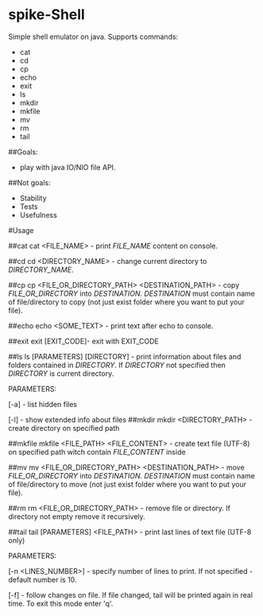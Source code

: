 # spike-Shell

Simple shell emulator on java.
Supports commands:
- cat
- cd
- cp
- echo
- exit
- ls 
- mkdir
- mkfile
- mv
- rm
- tail

##Goals:
- play with java IO/NIO file API.

##Not goals:
- Stability
- Tests
- Usefulness
 
#Usage

##cat
cat \<FILE_NAME\> - print _FILE_NAME_ content on console.

##cd
cd \<DIRECTORY_NAME\> - change current directory to _DIRECTORY_NAME_.

##cp
cp \<FILE_OR_DIRECTORY_PATH\>  \<DESTINATION_PATH\> - copy _FILE_OR_DIRECTORY_ into _DESTINATION_. _DESTINATION_ must contain name of file/directory to copy (not just exist folder where you want to put your file).

##echo
echo \<SOME_TEXT\> - print text after echo to console.

##exit
exit [EXIT_CODE]- exit with EXIT_CODE

##ls
ls [PARAMETERS] [DIRECTORY] - print information about files and folders contained in _DIRECTORY_. If _DIRECTORY_ not specified then _DIRECTORY_ is current directory.

PARAMETERS:

[-a] - list hidden files

[-l] - show extended info about files
##mkdir
mkdir \<DIRECTORY_PATH\> - create directory on specified path

##mkfile
mkfile \<FILE_PATH\> \<FILE_CONTENT\> - create text file (UTF-8) on specified path witch contain _FILE_CONTENT_ inside

##mv 
mv \<FILE_OR_DIRECTORY_PATH\>  \<DESTINATION_PATH\> - move _FILE_OR_DIRECTORY_ into _DESTINATION_. _DESTINATION_ must contain name of file/directory to move (not just exist folder where you want to put your file).

##rm
rm \<FILE_OR_DIRECTORY_PATH\> - remove file or directory. If directory not empty remove it recursively.

##tail
tail [PARAMETERS] \<FILE_PATH\> - print last lines of text file (UTF-8 only) 

PARAMETERS:

[-n \<LINES_NUMBER\>] - specify number of lines to print. If not specified - default number is 10.

[-f] - follow changes on file. If file changed, tail will be printed again in real time. To exit this mode enter 'q'.
